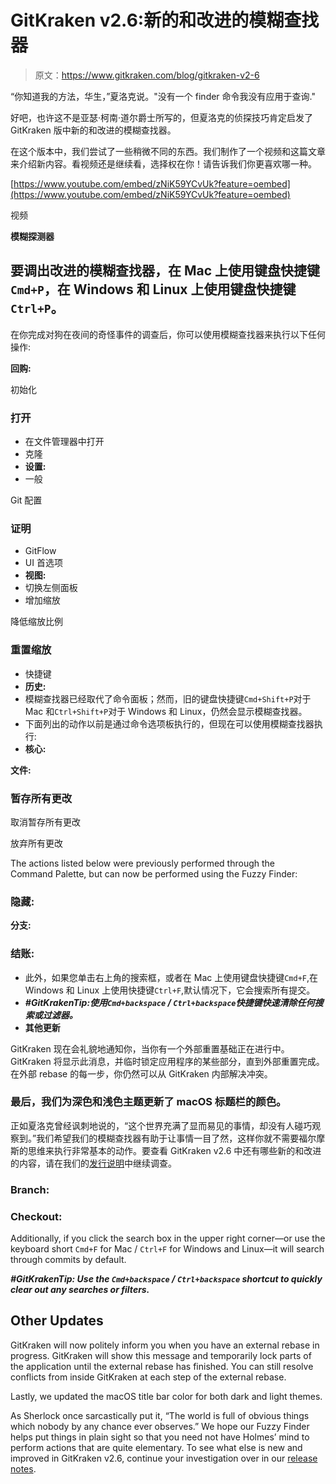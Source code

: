 # GitKraken v2.6:新的和改进的模糊查找器

> 原文：<https://www.gitkraken.com/blog/gitkraken-v2-6>

“你知道我的方法，华生，”夏洛克说。"没有一个 finder 命令我没有应用于查询."

好吧，也许这不是亚瑟·柯南·道尔爵士所写的，但夏洛克的侦探技巧肯定启发了 GitKraken 版中新的和改进的模糊查找器。

在这个版本中，我们尝试了一些稍微不同的东西。我们制作了一个视频和这篇文章来介绍新内容。看视频还是继续看，选择权在你！请告诉我们你更喜欢哪一种。

[https://www.youtube.com/embed/zNiK59YCvUk?feature=oembed](https://www.youtube.com/embed/zNiK59YCvUk?feature=oembed)

视频

**模糊探测器**

## 要调出改进的模糊查找器，在 Mac 上使用键盘快捷键`Cmd+P`，在 Windows 和 Linux 上使用键盘快捷键`Ctrl+P`。

在你完成对狗在夜间的奇怪事件的调查后，你可以使用模糊查找器来执行以下任何操作:

**回购:**

初始化

### 打开

*   在文件管理器中打开
*   克隆
*   **设置:**
*   一般

Git 配置

### 证明

*   GitFlow
*   UI 首选项
*   **视图:**
*   切换左侧面板
*   增加缩放

降低缩放比例

### 重置缩放

*   快捷键
*   **历史:**
*   模糊查找器已经取代了命令面板；然而，旧的键盘快捷键`Cmd+Shift+P`对于 Mac 和`Ctrl+Shift+P`对于 Windows 和 Linux，仍然会显示模糊查找器。
*   下面列出的动作以前是通过命令选项板执行的，但现在可以使用模糊查找器执行:
*   **核心:**

**文件:**

### 暂存所有更改

取消暂存所有更改

放弃所有更改

The actions listed below were previously performed through the Command Palette, but can now be performed using the Fuzzy Finder:

### 隐藏:

**分支:**

### **结账:**

*   此外，如果您单击右上角的搜索框，或者在 Mac 上使用键盘快捷键`Cmd+F`,在 Windows 和 Linux 上使用快捷键`Ctrl+F`,默认情况下，它会搜索所有提交。
*   ***#GitKrakenTip:使用`Cmd+backspace` / `Ctrl+backspace`快捷键快速清除任何搜索或过滤器。***
*   **其他更新**

GitKraken 现在会礼貌地通知你，当你有一个外部重置基础正在进行中。GitKraken 将显示此消息，并临时锁定应用程序的某些部分，直到外部重置完成。在外部 rebase 的每一步，你仍然可以从 GitKraken 内部解决冲突。

### 最后，我们为深色和浅色主题更新了 macOS 标题栏的颜色。

正如夏洛克曾经讽刺地说的，“这个世界充满了显而易见的事情，却没有人碰巧观察到。”我们希望我们的模糊查找器有助于让事情一目了然，这样你就不需要福尔摩斯的思维来执行非常基本的动作。要查看 GitKraken v2.6 中还有哪些新的和改进的内容，请在我们的[发行说明](https://support.gitkraken.com/release-notes/current#v2-6-0)中继续调查。

### **Branch:**

### **Checkout:**

Additionally, if you click the search box in the upper right corner—or use the keyboard short `Cmd+F` for Mac / `Ctrl+F` for Windows and Linux—it will search through commits by default.

***#GitKrakenTip: Use the `Cmd+backspace` / `Ctrl+backspace` shortcut to quickly clear out any searches or filters.***

## **Other Updates**

GitKraken will now politely inform you when you have an external rebase in progress. GitKraken will show this message and temporarily lock parts of the application until the external rebase has finished. You can still resolve conflicts from inside GitKraken at each step of the external rebase.

Lastly, we updated the macOS title bar color for both dark and light themes.

As Sherlock once sarcastically put it, “The world is full of obvious things which nobody by any chance ever observes.” We hope our Fuzzy Finder helps put things in plain sight so that you need not have Holmes’ mind to perform actions that are quite elementary. To see what else is new and improved in GitKraken v2.6, continue your investigation over in our [release notes](https://support.gitkraken.com/release-notes/current#v2-6-0).